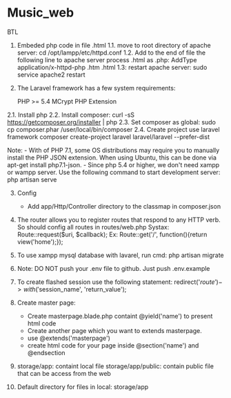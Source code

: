 # Music_web
BTL
1. Embeded php code in file .html
1.1. move to root directory of apache server: 
  cd /opt/lampp/etc/httpd.conf
1.2. Add to the end of file the following line to apache server process .html as .php:
  AddType application/x-httpd-php .htm .html
1.3: restart apache server: 
  sudo service apache2 restart

2. The Laravel framework has a few system requirements:

    PHP >= 5.4
    MCrypt PHP Extension

2.1. Install php
2.2. Install composer:
	curl -sS https://getcomposer.org/installer | php
2.3. Set composer as global:
	sudo cp composer.phar /user/local/bin/composer
2.4. Create project use laravel framework
	composer create-project laravel laravel/laravel --prefer-dist 

Note: 
	- With of PHP 7.1, some OS distributions may require you to manually install the PHP JSON extension. When using Ubuntu, this can be done via apt-get install php7.1-json.
	- Since php 5.4 or higher, we don't need xampp or wampp server. Use the following command to start development server:
		php artisan serve

3. Config
	- Add app/Http/Controller directory to the classmap in composer.json 

4. The router allows you to register routes that respond to any HTTP verb. So should config all routes in routes/web.php
	Systax: Route::request($uri, $callback);
	Ex: Route::get('/', function(){return view('home');});

5. To use xampp mysql database with lavarel, run cmd:
	php artisan migrate

6. Note: DO NOT push your .env file to github. Just push .env.example

7. To create flashed session use the following statement:
	redirect('$route') -> with('$session_name', 'return_value');

8. Create master page:
	- Create masterpage.blade.php containt @yield('name') to present html code
	- Create another page which you want to extends masterpage.
	+ use @extends('masterpage')
	+ create html code for your page inside @section('name') and @endsection

9. storage/app: containt local file
   storage/app/public: contain public file that can be access from the web

10. Default directory for files in local: storage/app
